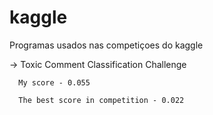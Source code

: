 # kaggle
Programas usados nas competiçoes do kaggle

->  Toxic Comment Classification Challenge 
      
      My score - 0.055
      
      The best score in competition - 0.022
